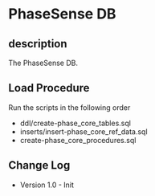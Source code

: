 # PhaseSense DB
## description
The PhaseSense DB.
## Load Procedure
Run the scripts in the following order
- ddl/create-phase_core_tables.sql
- inserts/insert-phase_core_ref_data.sql
- create-phase_core_procedures.sql
## Change Log
- Version 1.0 - Init 
